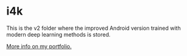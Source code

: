# i4k

This is the v2 folder where the improved Android version trained with modern deep learning methods is stored.

[More info on my portfolio.](https://www.kyle-crockett.com/portfolio/academic-projects/i4k/)
